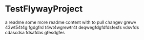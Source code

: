 # TestFlywayProject

a readme
some more readme content with to pull
changev grewv
43wt54t4g
fgdgfrd
t4wt4wgrewtr4t
deqwegfdgfdfdsfesfs
vdsvfds
cdascdsa
fdsafdas
gfesdgfes
